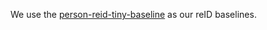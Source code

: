 We use the [person-reid-tiny-baseline](https://github.com/lulujianjie/person-reid-tiny-baseline) as our reID baselines.
